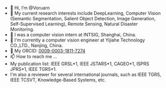 - 👋 Hi, I’m @Voruarn
- 👀 My current research interests include DeepLearning, Computer Vision (Semantic Segmentation, Salient Object Detection, Image Generation, Self-Supervised Learning), Remote Sensing, Natural Disaster Monitoring.
- 🌱 I was a computer vision intern at INTSIG, Shanghai, China.
- 🌱 I'm currently a computer vision engineer at Yijiahe Technology CO.,LTD., Nanjing, China.
- 💞️ My ORCID: [0009-0003-1811-7274](https://orcid.org/0009-0003-1811-7274)
- 📫 How to reach me ...
- My publication list: IEEE GRSL\*1, IEEE JSTARS\*1, CAGEO\*1, ISPRS JPRS\*1, IEEE TGRS\*1.
- I'm also a reviewer for several international journals, such as IEEE TGRS, IEEE TCSVT, Knowledge-Based Systems, etc.

<!---
Voruarn/Voruarn is a ✨ special ✨ repository because its `README.md` (this file) appears on your GitHub profile.
You can click the Preview link to take a look at your changes.
--->
